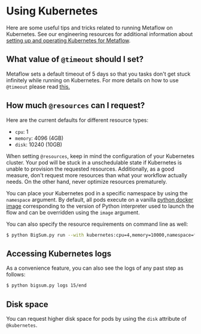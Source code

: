 # Using Kubernetes

Here are some useful tips and tricks related to running Metaflow on Kubernetes. See our engineering resources for additional information about [setting up and operating Kubernetes for Metaflow](https://outerbounds.com/docs/engineering-welcome/).

## What value of `@timeout` should I set?

Metaflow sets a default timeout of 5 days so that you tasks don't get stuck infinitely while running on Kubernetes. For more details on how to use `@timeout` please read [this.](../failures.md#timing-out-with-timeout-decorator)

## How much `@resources` can I request?

Here are the current defaults for different resource types:

* `cpu`: 1
* `memory`: 4096 \(4GB\)
* `disk`: 10240 \(10GB\)

When setting `@resources`, keep in mind the configuration of your Kubernetes cluster. Your pod will be stuck in a unschedulable state if Kubernetes is unable to provision the requested resources. Additionally, as a good measure, don't request more resources than what your workflow actually needs. On the other hand, never optimize resources prematurely.

You can place your Kubernetes pod in a specific namespace by using the `namespace` argument. By default, all pods execute on a vanilla [python docker image](https://hub.docker.com/_/python/) corresponding to the version of Python interpreter used to launch the flow and can be overridden using the `image` argument.

You can also specify the resource requirements on command line as well:

```bash
$ python BigSum.py run --with kubernetes:cpu=4,memory=10000,namespace=foo,image=ubuntu:latest
```

## Accessing Kubernetes logs

As a convenience feature, you can also see the logs of any past step as follows:

```bash
$ python bigsum.py logs 15/end
```

## Disk space

You can request higher disk space for pods by using the `disk` attribute of `@kubernetes`.
